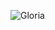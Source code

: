 ![Gloria](https://raw.githubusercontent.com/Nihilnia/IWillMakeEverythingBetter/refs/heads/main/Assets/gloriaBorderless.gif)
